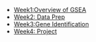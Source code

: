 * [Week1:Overview of GSEA]()
* [Week2: Data Prep]()
* [Week3:Gene Identification]()
* [Week4: Project]()
